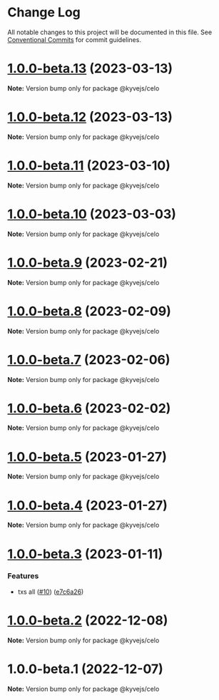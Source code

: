 # Change Log

All notable changes to this project will be documented in this file.
See [Conventional Commits](https://conventionalcommits.org) for commit guidelines.

# [1.0.0-beta.13](https://github.com/KYVENetwork/kyvejs/compare/@kyvejs/celo@1.0.0-beta.12...@kyvejs/celo@1.0.0-beta.13) (2023-03-13)

**Note:** Version bump only for package @kyvejs/celo

# [1.0.0-beta.12](https://github.com/KYVENetwork/kyvejs/compare/@kyvejs/celo@1.0.0-beta.11...@kyvejs/celo@1.0.0-beta.12) (2023-03-13)

**Note:** Version bump only for package @kyvejs/celo

# [1.0.0-beta.11](https://github.com/KYVENetwork/kyvejs/compare/@kyvejs/celo@1.0.0-beta.10...@kyvejs/celo@1.0.0-beta.11) (2023-03-10)

**Note:** Version bump only for package @kyvejs/celo

# [1.0.0-beta.10](https://github.com/KYVENetwork/kyvejs/compare/@kyvejs/celo@1.0.0-beta.9...@kyvejs/celo@1.0.0-beta.10) (2023-03-03)

**Note:** Version bump only for package @kyvejs/celo

# [1.0.0-beta.9](https://github.com/KYVENetwork/kyvejs/compare/@kyvejs/celo@1.0.0-beta.8...@kyvejs/celo@1.0.0-beta.9) (2023-02-21)

**Note:** Version bump only for package @kyvejs/celo

# [1.0.0-beta.8](https://github.com/KYVENetwork/kyvejs/compare/@kyvejs/celo@1.0.0-beta.7...@kyvejs/celo@1.0.0-beta.8) (2023-02-09)

**Note:** Version bump only for package @kyvejs/celo

# [1.0.0-beta.7](https://github.com/KYVENetwork/kyvejs/compare/@kyvejs/celo@1.0.0-beta.6...@kyvejs/celo@1.0.0-beta.7) (2023-02-06)

**Note:** Version bump only for package @kyvejs/celo

# [1.0.0-beta.6](https://github.com/KYVENetwork/kyvejs/compare/@kyvejs/celo@1.0.0-beta.5...@kyvejs/celo@1.0.0-beta.6) (2023-02-02)

**Note:** Version bump only for package @kyvejs/celo

# [1.0.0-beta.5](https://github.com/KYVENetwork/kyvejs/compare/@kyvejs/celo@1.0.0-beta.4...@kyvejs/celo@1.0.0-beta.5) (2023-01-27)

**Note:** Version bump only for package @kyvejs/celo

# [1.0.0-beta.4](https://github.com/KYVENetwork/kyvejs/compare/@kyvejs/celo@1.0.0-beta.3...@kyvejs/celo@1.0.0-beta.4) (2023-01-27)

**Note:** Version bump only for package @kyvejs/celo

# [1.0.0-beta.3](https://github.com/KYVENetwork/kyvejs/compare/@kyvejs/celo@1.0.0-beta.2...@kyvejs/celo@1.0.0-beta.3) (2023-01-11)

### Features

- txs all ([#10](https://github.com/KYVENetwork/kyvejs/issues/10)) ([e7c6a26](https://github.com/KYVENetwork/kyvejs/commit/e7c6a26bfd21a9193fee46b4e137f7998d46fcfd))

# [1.0.0-beta.2](https://github.com/KYVENetwork/kyvejs/compare/@kyvejs/celo@1.0.0-beta.1...@kyvejs/celo@1.0.0-beta.2) (2022-12-08)

**Note:** Version bump only for package @kyvejs/celo

# 1.0.0-beta.1 (2022-12-07)

**Note:** Version bump only for package @kyvejs/celo
